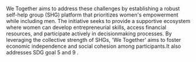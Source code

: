 We Together aims to address these challenges by establishing a robust self-help group
(SHG) platform that prioritizes women's empowerment while including men. The
initiative seeks to provide a supportive ecosystem where women can develop
entrepreneurial skills, access financial resources, and participate actively in decisionmaking processes. By leveraging the collective strength of SHGs, 'We Together' aims to
foster economic independence and social cohesion among participants.It also addresses
SDG goal 5 and 9 .
